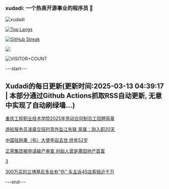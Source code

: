 ### xudadi: 一个热衷开源事业的程序员 👋

![xudadi](https://github-readme-stats-git-masterorgs-github-readme-stats-team.vercel.app/api?username=xudadi)

[![Top Langs](https://github-readme-stats.vercel.app/api/top-langs/?username=xudadi)](https://github.com/anuraghazra/github-readme-stats)

[![GitHub Streak](https://streak-stats.demolab.com?user=xudadi&locale=zh_Hans)](https://git.io/streak-stats)

![](https://raw.githubusercontent.com/xudadi/xudadi/main/assets/github-contribution-grid-snake.svg)

![VISITOR+COUNT](https://komarev.com/ghpvc/?username=xudadi&label=VISITOR+COUNT)


---start---

## Xudadi的每日更新(更新时间:2025-03-13 04:39:17 | 本部分通过Github Actions抓取RSS自动更新, 无意中实现了自动刷绿墙...)

[重庆工程职业技术学院2025年劳动合同制员工招聘简章](https://www.gongkaoleida.com/article/2319176)

[游轮服务员凌晨交班时意外坠江失联 家属：刚入职20天](https://m.163.com/news/article/JQFUINO90514D3UH.html)

[中国驻刚果（布）大使李岩去世 终年52岁](https://m.163.com/news/article/JQFO5LCP0514R9P4.html)

[正荣集团被申请破产审查 创始人曾是莆田地产首富](https://m.163.com/news/article/JQFMM5ED05199NPP.html)

[3](https://m.163.com/touch/news/sub/domestic)

[300万买的兰博基尼多处有"伤" 车主诉4S店索赔近千万](https://m.163.com/news/article/JQFJ9VQ7051492T3.html)

---end---
